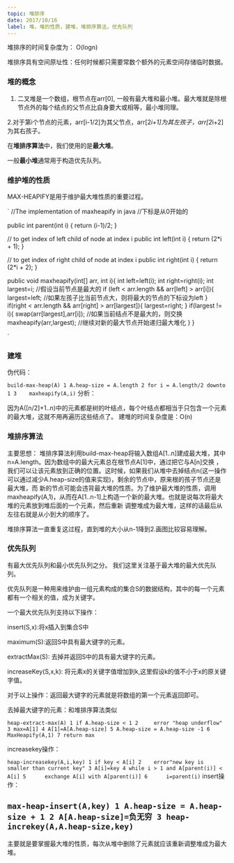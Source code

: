 ```yaml
---
topic: 堆排序
date: 2017/10/16
label: 堆，堆的性质，建堆，堆排序算法，优先队列
---
```

堆排序的时间复杂度为： O(logn)

堆排序具有空间原址性：任何时候都只需要常数个额外的元素空间存储临时数据。

### 堆的概念
1. 二叉堆是一个数组，根节点在arr[0], 一般有最大堆和最小堆。最大堆就是除根节点外的每个结点的父节点比自身要大或相等，最小堆同理。

2.对于第i个节点的元素，arr[i-1/2]为其父节点，arr[2*i+1]为其左孩子，arr[2*i+2]为其右孩子。

在**堆排序算法**中，我们使用的是**最大堆**。

一般**最小堆**通常用于构造优先队列。

### 维护堆的性质

MAX-HEAPIFY是用于维护最大堆性质的重要过程。

`
//The implementation of maxheapify in java
//下标是从0开始的

public int parent(int i) { return (i-1)/2; }

// to get index of left child of node at index i
public int left(int i) { return (2*i + 1); }

// to get index of right child of node at index i
public int right(int i) { return (2*i + 2); }

public void maxheapify(int[] arr, int i){
  int left=left(i);
  int right=right(i);
  int largest=i; //假设当前节点是最大的
  if (left < arr.length && arr[left] > arr[i]){
    largest=left;  //如果左孩子比当前节点大，则将最大的节点的下标设为left
  }
  if(right < arr.length && arr[right] > arr[largest]){
    largest=right;
  }
  if(largest != i){
    swap(arr[largest],arr[i]); //如果当前结点不是最大的，则交换
    maxheapify(arr,largest); //继续对新的最大节点开始递归最大堆化
  }
}

`

### 建堆
伪代码：

`
build-max-heap(A)
1 A.heap-size = A.length
2 for i = A.length/2 downto 1
3    maxheapify(A,i)
`
分析：

因为A([n/2]+1..n)中的元素都是树的叶结点，每个叶结点都相当于只包含一个元素的最大堆，这就不用再遍历这些结点了。
建堆的时间复杂度是：O(n)

### 堆排序算法
主要思想：
堆排序算法利用build-max-heap将输入数组A[1..n]建成最大堆，其中n=A.length。因为数组中的最大元素总在根节点A[1]中，通过把它与A[n]交换
，我们可以让该元素放到正确的位置。这时候，如果我们从堆中去掉结点n(这一操作可以通过减少A.heap-size的值来实现)，剩余的节点中，原来根的孩子节点还是最大堆，而
新的节点可能会违背最大堆的性质。为了维护最大堆的性质，调用maxheapify(A,1)，从而在A[1..n-1]上构造一个新的最大堆。也就是说每次将最大堆的元素放到堆后面的一个元素，然后重新
调整堆成为最大堆，这样的话最后从左往右就是从小到大的顺序了。

堆排序算法一直重复这过程，直到堆的大小从n-1降到2.画图比较容易理解。

### 优先队列
有最大优先队列和最小优先队列之分。
我们这里关注基于最大堆的最大优先队列。

优先队列是一种用来维护由一组元素构成的集合S的数据结构，其中的每一个元素都有一个相关的值，成为关键字。

一个最大优先队列支持以下操作：

insert(S,x):将x插入到集合S中

maximum(S):返回S中具有最大键字的元素。

extractMax(S): 去掉并返回S中的具有最大键字的元素。

increaseKey(S,x,k): 将元素x的关键字值增加到k,这里假设k的值不小于x的原关键字值。

对于以上操作：返回最大键字的元素就是将数组的第一个元素返回即可。

去掉最大键字的元素：和堆排序算法类似

`
heap-extract-max(A)
1 if A.heap-size < 1
2     error "heap underflow"
3 max=A[1]
4 A[1]=A[A.heap-size]
5 A.heap-size = A.heap-size -1
6 MaxHeapify(A,1)
7 return max
`

increasekey操作：

`
heap-increasekey(A,i,key)
1 if key < A[i]
2    error"new key is smaller than current key"
3 A[i]=key
4 while i > 1 and A[parent(i)] < A[i]
5      exchange A[i] with A[parent(i)]
6      i=parent(i)
`
insert操作：

`
max-heap-insert(A,key)
1 A.heap-size = A.heap-size + 1
2 A[A.heap-size]=负无穷
3 heap-increkey(A,A.heap-size,key)
`
---
主要就是要掌握最大堆的性质，每次从堆中删除了元素就应该重新调整堆成为最大堆。

